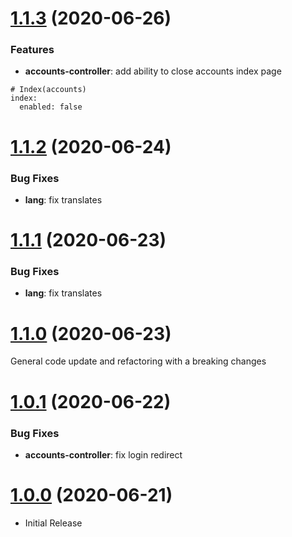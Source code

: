 <a name="1.1.3"></a>
# [1.1.3](https://github.com/flextype-plugins/accounts) (2020-06-26)

### Features

* **accounts-controller**: add ability to close accounts index page

```
# Index(accounts)
index:
  enabled: false
```

<a name="1.1.2"></a>
# [1.1.2](https://github.com/flextype-plugins/accounts) (2020-06-24)

### Bug Fixes

* **lang**: fix translates

<a name="1.1.1"></a>
# [1.1.1](https://github.com/flextype-plugins/accounts) (2020-06-23)

### Bug Fixes

* **lang**: fix translates

<a name="1.1.0"></a>
# [1.1.0](https://github.com/flextype-plugins/accounts) (2020-06-23)

General code update and refactoring with a breaking changes

<a name="1.0.1"></a>
# [1.0.1](https://github.com/flextype-plugins/accounts) (2020-06-22)

### Bug Fixes

* **accounts-controller**: fix login redirect

<a name="1.0.0"></a>
# [1.0.0](https://github.com/flextype-plugins/accounts) (2020-06-21)
* Initial Release
